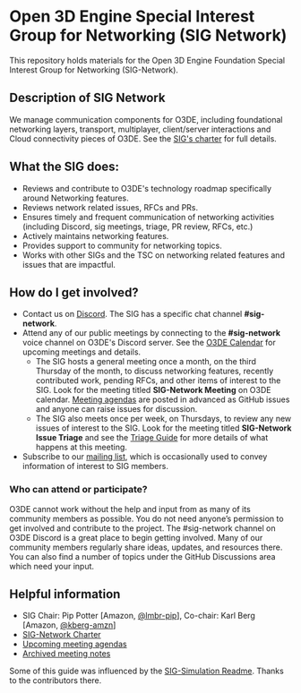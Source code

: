 # Open 3D Engine Special Interest Group for Networking (SIG Network)

This repository holds materials for the Open 3D Engine Foundation Special Interest Group for Networking (SIG-Network).

## Description of SIG Network
We manage communication components for O3DE, including foundational networking layers, transport, multiplayer, client/server interactions and Cloud connectivity pieces of O3DE. See the [SIG's charter](governance/SIG%20Network%20Charter.md) for full details.

## What the SIG does:

* Reviews and contribute to O3DE's technology roadmap specifically around Networking features. 
* Reviews network related issues, RFCs and PRs. 
* Ensures timely and frequent communication of networking activities (including Discord, sig meetings, triage, PR review, RFCs, etc.)
* Actively maintains networking features.
* Provides support to community for networking topics.
* Works with other SIGs and the TSC on networking related features and issues that are impactful.

## How do I get involved?

* Contact us on [Discord](https://discord.com/invite/o3de). The SIG has a specific chat channel **#sig-network**.
* Attend any of our public meetings by connecting to the **#sig-network** voice channel on O3DE's Discord server. See the [O3DE Calendar](https://lists.o3de.org/g/o3de-calendar/calendar) for upcoming meetings and details.
    * The SIG hosts a general meeting once a month, on the third Thursday of the month, to discuss networking features, recently contributed work, pending RFCs, and other items of interest to the SIG. Look for the meeting titled **SIG-Network Meeting** on O3DE calendar. [Meeting agendas](https://github.com/o3de/sig-network/issues?q=is%3Aopen+is%3Aissue+label%3Amtg-agenda) are posted in advanced as GitHub issues and anyone can raise issues for discussion.
    * The SIG also meets once per week, on Thursdays, to review any new issues of interest to the SIG. Look for the meeting titled **SIG-Network Issue Triage** and see the [Triage Guide](TRIAGE_GUIDE.md) for more details of what happens at this meeting.
* Subscribe to our [mailing list](https://lists.o3de.org/g/sig-network/join), which is occasionally used to convey information of interest to SIG members.

### Who can attend or participate?
O3DE cannot work without the help and input from as many of its community members as possible. You do not need anyone’s permission to get involved and contribute to the project. The #sig-network channel on O3DE Discord is a great place to begin getting involved. Many of our community members regularly share ideas, updates, and resources there. You can also find a number of topics under the GitHub Discussions area which need your input.

## Helpful information

* SIG Chair: Pip Potter [Amazon, [@lmbr-pip](https://github.com/lmbr-pip)], Co-chair: Karl Berg [Amazon, [@kberg-amzn](https://github.com/kberg-amzn)]
* [SIG-Network Charter](governance/SIG%20Network%20Charter.md)
* [Upcoming meeting agendas](https://github.com/o3de/sig-network/issues?q=is%3Aopen+is%3Aissue+label%3Amtg-agenda)
* [Archived meeting notes](meetings/readme.md)

Some of this guide was influenced by the [SIG-Simulation Readme](https://github.com/o3de/sig-simulation/blob/main/README.md). Thanks to the contributors there.
